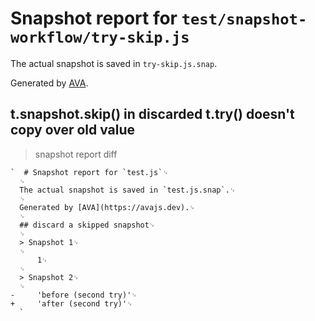 # Snapshot report for `test/snapshot-workflow/try-skip.js`

The actual snapshot is saved in `try-skip.js.snap`.

Generated by [AVA](https://avajs.dev).

## t.snapshot.skip() in discarded t.try() doesn't copy over old value

> snapshot report diff

    `  # Snapshot report for `test.js`␊
      ␊
      The actual snapshot is saved in `test.js.snap`.␊
      ␊
      Generated by [AVA](https://avajs.dev).␊
      ␊
      ## discard a skipped snapshot␊
      ␊
      > Snapshot 1␊
      ␊
          1␊
      ␊
      > Snapshot 2␊
      ␊
    -     'before (second try)'␊
    +     'after (second try)'␊
      `
